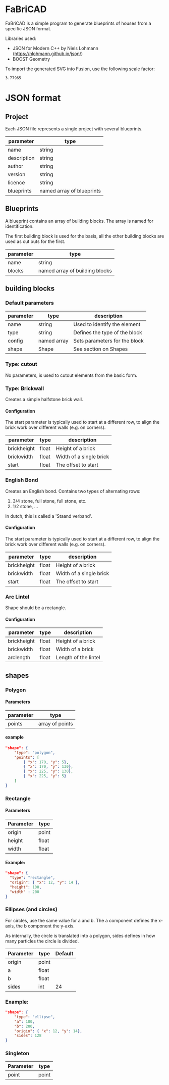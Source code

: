 # FaBriCAD

FaBriCAD is a simple program to generate blueprints of houses from a specific
JSON format.

Libraries used:
  - JSON for Modern C++ by Niels Lohmann (https://nlohmann.github.io/json/)
  - BOOST Geometry



To import the generated SVG into Fusion, use the following scale factor:
```
3.77965
```


# JSON format

## Project

Each JSON file represents a single project with several blueprints.

|parameter  |type                       |
|-----------|---------------------------|
|name       | string                    |
|description| string                    |
|author     | string                    |
|version    | string                    |
|licence    | string                    |
|blueprints | named array of blueprints |

## Blueprints

A blueprint contains an array of building blocks. The array is named for identification.

The first building block is used for the basis, all the other building blocks are used as cut outs for the first.

|parameter  |type                            |
|-----------|--------------------------------|
|name       | string                         |
|blocks     | named array of building blocks |

## building blocks

### Default parameters

|parameter|type       | description                   |
|---------|-----------|-------------------------------|
|name     |string     | Used to identify the element  |
|type     |string     | Defines the type of the block |
|config   |named array| Sets parameters for the block |
|shape    |Shape      | See section on Shapes         |


### Type: cutout

No parameters, is used to cutout elements from the basic form.

### Type: Brickwall

Creates a simple halfstone brick wall.

#### Configuration

The start parameter is typically used to start at a different row, to align the brick work over different walls (e.g. on corners).

|parameter  | type  | description             |
|-----------|-------|-------------------------|
|brickheight| float | Height of a brick       |
|brickwidth | float | Width of a single brick |
|start      | float | The offset to start     |

### English Bond

Creates an English bond. Contains two types of alternating rows:

1. 3/4 stone, full stone, full stone, etc.
2. 1/2 stone, ...

In dutch, this is called a 'Staand verband'.

#### Configuration

The start parameter is typically used to start at a different row, to align the brick work over different walls (e.g. on corners).

|parameter  | type  | description             |
|-----------|-------|-------------------------|
|brickheight| float | Height of a brick       |
|brickwidth | float | Width of a single brick |
|start      | float | The offset to start     |

### Arc Lintel

Shape should be a rectangle.


#### Configuration

|parameter  | type  | description          |
|-----------|-------|----------------------|
|brickheight| float | Height of a brick    |
|brickwidth | float | Width of a brick     |
|arclength  | float | Length of the lintel |

## shapes

### Polygon

#### Parameters

|parameter|type           |
|---------|---------------|
|points   |array of points|

#### example

```json
"shape": {
    "type": "polygon",
    "points": [
        { "x": 170, "y": 5},
        { "x": 170, "y": 130},
        { "x": 225, "y": 130},
        { "x": 225, "y": 5}
    ]
}
```

### Rectangle

#### Parameters

|Parameter|type |
|---------|-----|
|origin   |point|
|height   |float|
|width    |float|

#### Example:

```json
"shape": {
  "type": "rectangle",
  "origin": { "x": 12, "y": 14 },
  "height": 100,
  "width" : 200
}
```

### Ellipses (and circles)

For circles, use the same value for a and b. The a component defines the x-axis, the b component the y-axis.

As internally, the circle is translated into a polygon, sides defines in how many particles the circle is divided.

|Parameter|type |Default|
|---------|-----|-------|
|origin   |point|       |
|a        |float|       |
|b        |float|       |
|sides    |int  |    24 |

### Example:

```json
"shape": {
	"type": "ellipse",
	"a": 100,
	"b": 200,
	"origin": { "x": 12, "y": 14},
	"sides": 128
}
```

### Singleton

|Parameter|type |
|---------|-----|
|point    |point|

